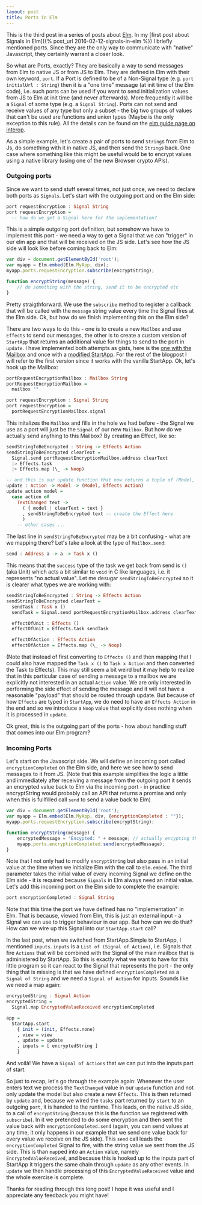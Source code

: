 ```yaml
---
layout: post
title: Ports in Elm
---
```

This is the third post in a series of posts about [Elm](http://elm-lang.org/). In my [first post about Signals in Elm]({% post_url 2016-02-12-signals-in-elm %}) I briefly mentioned ports. Since they are the only way to communicate with "native" Javascript, they certainly warrant a closer look.

So what are Ports, exactly? They are basically a way to send messages from Elm to native JS or from JS to Elm. They are defined in Elm with their own keyword, `port`. If a Port is defined to be of a Non-Signal type (e.g. `port initialUrl : String`) then it is a "one time" message (at init time of the Elm code), i.e. such ports can be used if you want to send initialization values from JS to Elm at init time (and never afterwards). More frequently it will be a `Signal` of some type (e.g. a `Signal String`). Ports can not send and receive values of any type but only a subset - the big two groups of values that can't be used are functions and union types (Maybe is the only exception to this rule). All the details can be found on the [elm guide page on interop](http://elm-lang.org/guide/interop).

As a simple example, let's create a pair of ports to send `String`s from Elm to Js, do something with it in native JS, and then send the `String`s back. One case where something like this might be useful would be to encrypt values using a native library (using one of the new Browser crypto APIs). 

### Outgoing ports

Since we want to send stuff several times, not just once, we need to declare both ports as `Signals`. Let's start with the outgoing port and on the Elm side:

```haskell
port requestEncryption : Signal String
port requestEncryption =
  -- how do we get a Signal here for the implementation?
```

This is a simple outgoing port definition, but somehow we have to implement this port - we need a way to get a Signal that we can "trigger" in our elm app and that will be received on the JS side. Let's see how the JS side will look like before coming back to Elm:

```javascript
var div = document.getElementById('root');
var myapp = Elm.embed(Elm.MyApp, div);
myapp.ports.requestEncryption.subscribe(encryptString);

function encryptString(message) {
    // do something with the string, send it to be encrypted etc
}
```

Pretty straigthforward. We use the `subscribe` method to register a callback that will be called with the `message` string value every time the Signal fires at the Elm side. Ok, but how do we finish implementing this on the Elm side?

There are two ways to do this - one is to create a new `Mailbox` and use `Effects` to send our messages, the other is to create a custom version of `StartApp` that returns an additional value for things to send to the port in `update`. I have implemented both attempts as gists, here is the [one with the Mailbox](https://gist.github.com/danyx23/e42ceedaccf0c4a556b8) and once with a [modified StartApp](https://gist.github.com/danyx23/6004778b9322dc716373). For the rest of the blogpost I will refer to the first version since it works with the vanilla StartApp. Ok, let's hook up the Mailbox:

```haskell
portRequestEncryptionMailbox : Mailbox String
portRequestEncryptionMailbox =
  mailbox ""

port requestEncryption : Signal String
port requestEncryption =
  portRequestEncryptionMailbox.signal
```

This initalizes the `Mailbox` and fills in the hole we had before - the Signal we use as a port will just be the `Signal` of our new `Mailbox`. But how do we actually send anything to this Mailbox? By creating an Effect, like so:

```haskell
sendStringToBeEncrypted : String -> Effects Action
sendStringToBeEncrypted clearText =
  Signal.send portRequestEncryptionMailbox.address clearText
  |> Effects.task
  |> Effects.map (\_ -> Noop)

-- and this is our update function that now returns a tuple of (Model, Effect):
update : Action -> Model -> (Model, Effects Action)
update action model =
  case action of 
    TextChanged text -> 
      ( { model | clearText = text }
      , sendStringToBeEncrypted text -- create the Effect here
      )
    -- other cases ...
```

The last line in `sendStringToBeEncrypted` may be a bit confusing - what are we mapping there? Let's take a look at the type of `Mailbox.send`:

```haskell
send : Address a -> a -> Task x ()
```

This means that the `success` type of the task we get back from send is `()` (aka Unit) which acts a bit similar to `void` in C like languages, i.e. it represents "no actual value". Let me desugar `sendStringToBeEncrypted` so it is clearer what types we are working with:

```haskell
sendStringToBeEncrypted : String -> Effects Action
sendStringToBeEncrypted clearText =
  sendTask : Task x ()
  sendTask = Signal.send portRequestEncryptionMailbox.address clearText

  effectOfUnit : Effects ()
  effectOfUnit = Effects.task sendTask

  effectOfAction : Effects Action
  effectOfAction = Effects.map (\_ -> Noop)
```

(Note that instead of first converting to `Effects ()` and then mapping that I could also have mapped the `Task x ()` to `Task x Action` and then converted the Task to Effects). This may still seem a bit weird but it may help to realize that in this particular case of sending a message to a mailbox we are explicitly not interested in an actual `Action` value. We are only interested in performing the side effect of sending the message and it will not have a reasonable "payload" that should be routed through update. But because of how `Effects` are typed in `StartApp`, we do need to have an `Effects Action` in the end and so we introduce a `Noop` value that explicitly does nothing when it is processed in `update`.

Ok great, this is the outgoing part of the ports - how about handling stuff that comes into our Elm program?

### Incoming Ports

Let's start on the Javascript side. We will define an incoming port called `encryptionCompleted` on the Elm side, and here we see how to send messages to it from JS. (Note that this example simplifies the logic a little and immediately after receiving a message from the outgoing port it sends an encrypted value back to Elm via the incoming port - in practice encryptString would probably call an API that returns a promise and only when this is fullfilled call `send` to send a value back to Elm) 

```javascript
var div = document.getElementById('root');
var myapp = Elm.embed(Elm.MyApp, div, {encryptionCompleted : ""});
myapp.ports.requestEncryption.subscribe(encryptString);

function encryptString(message) {
    encryptedMessage = "Encypted: " + message; // actually encypting the message is ommited
    myapp.ports.encryptionCompleted.send(encryptedMessage);
}
```

Note that I not only had to modify `encryptString` but also pass in an initial value at the time when we initialize Elm with the call to `Elm.embed`. The third parameter takes the initial value of every incoming Signal we define on the Elm side - it is required because `Signals` in Elm always need an initial value. Let's add this incoming port on the Elm side to complete the example:

```haskell
port encryptionCompleted : Signal String

```

Note that this time the port we have defined has no "implementation" in Elm. That is because, viewed from Elm, this is just an external input - a Signal we can use to trigger behaviour in our app. But how can we do that? How can we wire up this Signal into our `StartApp.start` call?

In the last post, when we switched from StartApp.Simple to StartApp, I mentioned `inputs`. `inputs` is a `List of (Signal of Action)`, i.e. Signals that fire `Actions` that will be combined with the Signal of the main mailbox that is administered by StartApp. So this is exactly what we want to have for this little program so it can react to the Signal that represents the port - the only thing that is missing is that we have defined `encryptionCompleted` as a `Signal of String` and we need a `Signal of Action` for inputs. Sounds like we need a map again:

```haskell
encryptedString : Signal Action
encryptedString =
  Signal.map EncryptedValueReceived encryptionCompleted

app =
  StartApp.start 
    { init = (init, Effects.none)
    , view = view
    , update = update
    , inputs = [ encryptedString ]  
    }
```

And voilà! We have a `Signal of Actions` that we can put into the inputs part of start.

So just to recap, let's go through the example again: Whenever the user enters text we process the `TextChanged` value in our `update` function and not only update the model but also create a new `Effects`. This is then returned by `update` and, because we wired the `tasks` part returned by `start` to an outgoing `port`, it is handed to the runtime. This leads, on the native JS side, to a call of `encryptString` (because this is the function we registered with `subscribe`). In it we pretended to do some encryption and then sent the value back with `encryptionCompleted.send` (again, you can send values at any time, it only happens in our example that we send one value back for every value we receive on the JS side). This `send` call leads the `encryptionCompleted` Signal to fire, with the string value we sent from the JS side. This is than `map`ped into an `Action` value, namely `EncryptedValueReceived`, and because this is hooked up to the inputs part of StartApp it triggers the same chain through `update` as any other events. In `update` we then handle processing of this `EncryptedValueReceived` value and the whole exercise is complete.

Thanks for reading through this long post! I hope it was useful and I appreciate any feedback you might have!